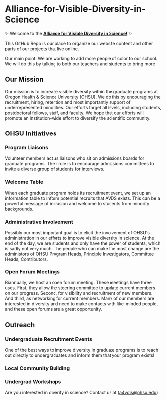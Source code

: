 # Alliance-for-Visible-Diversity-in-Science

:sparkles: Welcome to the [**Alliance for Visible Diversity in Science!**](http://a4vdis.weebly.com) :sparkles:

This GitHub Repo is our place to organize our website content and other parts of our projects that live online.

Our main point: We are working to add more people of color to our school. We will do this by talking to both our teachers and students to bring more 

## Our Mission
Our mission is to increase visible diversity within the graduate programs at Oregon Health & Science University (OHSU). We do this by encouraging the recruitment, hiring, retention and most importantly support of underrepresented minorities. Our efforts target all levels, including students, postdoctoral fellows, staff, and faculty. We hope that our efforts will promote an institution-wide effort to diversify the scientific community.

## OHSU Initiatives

### Program Liaisons

Volunteer members act as liaisons who sit on admissions boards for graduate programs. Their role is to encourage admissions committees to invite a diverse group of students for interviews.

### Welcome Table

When each graduate program holds its recruitment event, we set up an information table to inform potential recruits that AVDS exists. This can be a powerful message of inclusion and welcome to students from minority backgrounds.

### Administrative Involvement

Possibly our most important goal is to elicit the involvement of OHSU's administration in our efforts to improve visible diversity in science. At the end of the day, we are students and only have the power of students, which is sadly not very much. The people who can make the most change are the administors of OHSU Program Heads, Principle Investigators, Committee Heads, Contributors.

### Open Forum Meetings

Biannually, we host an open forum meeting. These meetings have three uses. First, they allow the steering committee to update current members on our progress. Second, for visibility and recruitment of new members. And third, as networking for current members. Many of our members are interested in diversity and need to make contacts with like-minded people, and these open forums are a great opportunity.

## Outreach

### Undergraduate Recruitment Events

One of the best ways to improve diversity in graduate programs is to reach out directly to undergraduates and inform them that your program exists!

### Local Community Building

### Undergrad Workshops

Are you interested in diverity in science? Contact us at (a4vdis@ohsu.edu)
